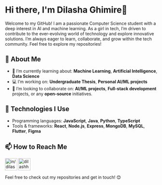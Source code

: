 # Hi there, I'm Dilasha Ghimire👋

Welcome to my GitHub! I am a passionate Computer Science student with a deep interest in AI and machine learning. As a girl in tech, I’m driven to contribute to the ever-evolving world of technology and explore innovative solutions. I’m always eager to learn, collaborate, and grow within the tech community. Feel free to explore my repositories!

## 🚀 About Me

- 🌱 I’m currently learning about: **Machine Learning**, **Artificial Intelligence**, **Data Science**
- 💻 I’m working on: **Undergraduate Thesis**, **Personal AI/ML projects**
- 🧐 I’m looking to collaborate on: **AI/ML projects**, **Full-stack development** projects, or any **open-source** initiatives.

## 🔧 Technologies I Use

- Programming languages: **JavaScript**, **Java**, **Python**, **TypeScript**
- Tools & frameworks: **React**, **Node.js**, **Express**, **MongoDB**, **MySQL**, **Flutter**, **Figma**

## 📫 How to Reach Me

<p align="left">
<a href="https://linkedin.com/in/dilasha-ghimire" target="blank"><img align="center" src="https://upload.wikimedia.org/wikipedia/commons/thumb/c/ca/LinkedIn_logo_initials.png/600px-LinkedIn_logo_initials.png?20140125013055" alt="in/dilasha-ghimire" height="40" width="40" /></a>
<a href="https://instagram.com/dilashha" target="blank"><img align="center" src="https://upload.wikimedia.org/wikipedia/commons/thumb/9/95/Instagram_logo_2022.svg/330px-Instagram_logo_2022.svg.png" alt="dilashha" height="40" width="40" /></a>
</p>

Feel free to check out my repositories and get in touch! 😊
